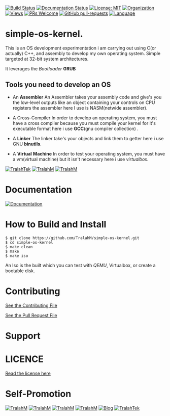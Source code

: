 
[![Build Status](https://travis-ci.com/TralahM/simple-os-kernel.svg?branch=master)](https://travis-ci.com/TralahM/simple-os-kernel)
[![Documentation Status](https://readthedocs.org/projects/simple-os-kernel/badge/?version=latest)](https://simple-os-kernel.readthedocs.io/en/latest/?badge=latest)
[![License: MIT](https://img.shields.io/badge/License-MIT-green.svg)](https://opensource.org/licenses/MIT)
[![Organization](https://img.shields.io/badge/Org-TralahTek-blue.svg)](https://github.com/TralahTek)
[![Views](http://hits.dwyl.io/TralahM/simple-os-kernel.svg)](http://dwyl.io/TralahM/simple-os-kernel)
[![PRs Welcome](https://img.shields.io/badge/PRs-Welcome-brightgreen.svg?style=flat-square)](https://github.com/TralahM/simple-os-kernel/pull/)
[![GitHub pull-requests](https://img.shields.io/badge/Issues-PR-red.svg?style=flat-square)](https://github.com/TralahM/simple-os-kernel/pull/)
[![Language](https://img.shields.io/badge/Language-cpp-f34b7d.svg)](https://github.com/TralahM)

# simple-os-kernel.

This is an OS development experimentation i am carrying out using C(or actually) C++, and assembly to develop my own operating system.
Simple targeted at 32-bit system architectures.

It leverages the *Bootloader* **GRUB**

## Tools you need to develop an OS
- An **Assembler**
    An Assembler takes your assembly code and give's you the low-level outputs like an object containing your controls on CPU registers the assembler here I use is NASM(netwide assembler).

- A Cross-Compiler
    In order to develop an operating system, you must have a cross compiler because you must compile your kernel for it's executable format here i use **GCC**(gnu compiler collection) .

- A **Linker**
    The linker take's your objects and link them to getter here i use GNU **binutils**.

- A **Virtual** **Machine**
    In order to test your operating system, you must have a vm(virtual machine) but it isn't necessary here i use *virtualbox*.


[![TralahTek](https://img.shields.io/badge/Organization-TralahTek-black.svg?style=for-the-badge)](https://github.com/TralahTek)
[![TralahM](https://img.shields.io/badge/Engineer-TralahM-blue.svg?style=for-the-badge)](https://github.com/TralahM)
[![TralahM](https://img.shields.io/badge/Maintainer-TralahM-green.svg?style=for-the-badge)](https://github.com/TralahM)

# Documentation

[![Documentation](https://img.shields.io/badge/Docs-simple-os-kernel-blue.svg?style=for-the-badge)](https://github.com/TralahM/simple-os-kernel)

# How to Build and Install

```console
$ git clone https://github.com/TralahM/simple-os-kernel.git
$ cd simple-os-kernel
$ make clean
$ make
$ make iso
```

An Iso is the built which you can test with *QEMU*, Virtualbox, or create a bootable disk.

# Contributing
[See the Contributing File](CONTRIBUTING.rst)


[See the Pull Request File](PULL_REQUEST_TEMPLATE.md)


# Support

# LICENCE

[Read the license here](LICENSE)


# Self-Promotion

[![TralahM](https://img.shields.io/badge/Twitter-TralahM-blue.svg?style=for-the-badge)](https://twitter.com/TralahM)
[![TralahM](https://img.shields.io/badge/Github-TralahM-black.svg?style=for-the-badge)](https://github.com/TralahM)
[![TralahM](https://img.shields.io/badge/Kaggle-TralahM-purple.svg?style=for-the-badge)](https://kaggle.com/TralahM)
[![TralahM](https://img.shields.io/badge/LinkedIn-TralahM-red.svg?style=for-the-badge)](https://linkedin.com/in/TralahM)
[![Blog](https://img.shields.io/badge/Blog-tralahm.tralahtek.com-blue.svg?style=for-the-badge)](https://tralahm.tralahtek.com)
[![TralahTek](https://img.shields.io/badge/Organization-TralahTek-cyan.svg?style=for-the-badge)](https://tralahtek.com)


